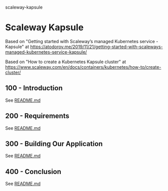 scaleway-kapsule
# Scaleway Kapsule

Based on "Getting started with Scaleway’s managed Kubernetes service - Kapsule" at https://atodorov.me/2019/11/21/getting-started-with-scaleways-managed-kubernetes-service-kapsule/

Based on "How to create a Kubernetes Kapsule cluster" at https://www.scaleway.com/en/docs/containers/kubernetes/how-to/create-cluster/

## 100 - Introduction

See [README.md](./100/README.md)

## 200 - Requirements

See [README.md](./200/README.md)

## 300 - Building Our Application

See [README.md](./300/README.md)

## 400 - Conclusion

See [README.md](./400/README.md)
